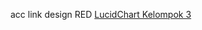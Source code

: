 acc link design RED <a href="https://lucid.app/lucidchart/e39280e0-886f-4542-ac04-e42143486b64/edit?viewport_loc=-47%2C-21%2C2597%2C1081%2C0_0&invitationId=inv_f1f9b876-ed45-4626-ac20-7f7734d14990">LucidChart Kelompok 3</a>
